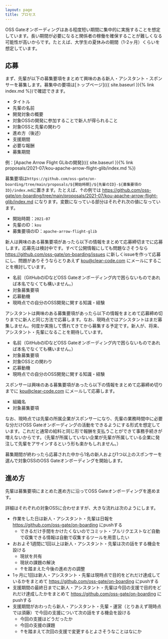 ```yaml
---
layout: page
title: プロセス
---
```


OSS Gateオンボーディングはある程度短い期間に集中的に実施することを想定しています。長い期間が必要になると関係者の稼働を確保することが難しくなる可能性が高いからです。たとえば、大学生の夏休みの期間（1-2ヶ月）くらいを想定しています。

## 応募

まず、先輩が以下の募集要項をまとめて興味のある新人・アシスタント・スポンサーを募集します。募集中の要項は[トップページ]({{ site.baseurl }}{% link index.md %})で確認できます。

  * タイトル
  * 先輩の名前
  * 開発対象の概要
  * 対象OSSの開発に参加することで新人が得られること
  * 対象OSSと先輩の関わり
  * 進め方（後述）
  * 支援期間
  * 必要な報酬
  * 募集期間

例：[Apache Arrow Flight GLibの開発]({{ site.baseurl }}{% link proposals/2021-07/kou-apache-arrow-flight-glib/index.md %})

募集要項は`https://github.com/oss-gate/on-boarding/tree/main/proposals/${開始時期}/${先輩のID}-${募集要項のID}/index.md`に置きます。たとえば、↑の例では https://github.com/oss-gate/on-boarding/tree/main/proposals/2021-07/kou-apache-arrow-flight-glib/index.md になります。変数になっている部分はそれぞれ次の値になっています。

  * 開始時期：`2021-07`
  * 先輩のID：`kou`
  * 募集要項のID：`apache-arrow-flight-glib`

新人は興味のある募集要項があったら以下の情報をまとめて応募締切までに応募します。応募先は検討中です。すべて公開情報にしても問題なさそうなら https://github.com/oss-gate/on-boarding/issues に新しくissueを作って応募にし、問題がありそうならとりあえず kou@clear-code.com にメールにすることを検討しています。

  * 名前（GitHubのIDなどOSS Gateオンボーディング内で困らないものであれば本名でなくても構いません。）
  * 対象募集要項
  * 応募動機
  * 現時点での自分のOSS開発に関する知識・経験

アシスタントは興味のある募集要項があったら以下の情報をまとめて応募締め切りまでに新人と同じ方法で応募します。なお、現時点ではアシスタントはまだ募集しません。何度か実施して慣れてきてから募集する予定です。新人が、将来、アシスタント・先輩になることを期待しています。

  * 名前（GitHubのIDなどOSS Gateオンボーディング内で困らないものであれば本名でなくても構いません。）
  * 対象募集要項
  * 対象OSSとの関わり
  * 応募動機
  * 現時点での自分のOSS開発に関する知識・経験

スポンサーは興味のある募集要項があったら以下の情報をまとめて応募締め切りまでに kou@clear-code.com にメールして応募します。

  * 組織名
  * 対象募集要項

なお、現時点では先輩の所属企業がスポンサーになり、先輩の業務時間中に必要な分だけOSS Gateオンボーディングの活動をできるようにする形式を想定しています。これだと通常の給料と同じ形で報酬を支払うことができて事務手続きが増えないからです。（先輩が所属していない企業が先輩が所属している企業に発注して先輩をアサインするという形も楽かもしれません。）

募集期間が終わったら応募された中から1名の新人および1つ以上のスポンサーを選んで対象OSSのOSS Gateオンボーディングを開始します。

## 進め方

先輩は募集要項にまとめた進め方に沿ってOSS Gateオンボーディングを進めます。

詳細はそれぞれの対象OSSに合わせますが、大きな流れは次のようにします。

  * 作業をした日は新人・アシスタント・先輩は日報を https://github.com/oss-gate/on-boarding にpushする
    * できるだけ手間をかけたくないのでコミット・プルリクエストなど自動で収集できる情報は自動で収集するツールを用意したい
  * おおよそ1週間に1回以上は新人・アシスタント・先輩は次の話をする機会を設ける
    * 現状を共有
    * 現状の課題の解決
    * ↑を踏まえた今後の進め方の調整
  * 1ヶ月に1回は新人・アシスタント・先輩は現時点で目的をどれだけ達成しているかをまとめて https://github.com/oss-gate/on-boarding にpushする
  * 支援期間の最終日までに新人・アシスタント・先輩は今回の支援で目的をどれだけ達成したかをまとめて https://github.com/oss-gate/on-boarding にpushする
  * 支援期間がおわったら新人・アシスタント・先輩・運営（とりあえず現時点では須藤）で今回の支援について次の話をする機会を設ける
    * 今回の支援はどうだったか
    * 今回の支援の課題
    * ↑を踏まえて次回の支援で変更するとよさそうなことはなにか
